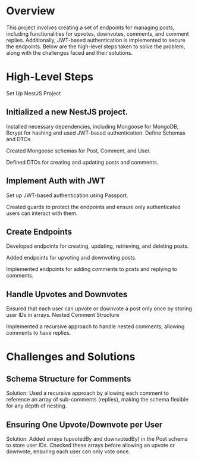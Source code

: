 # Overview
This project involves creating a set of endpoints for managing posts, including functionalities for upvotes, downvotes, comments, and comment replies. Additionally, JWT-based authentication is implemented to secure the endpoints. Below are the high-level steps taken to solve the problem, along with the challenges faced and their solutions.


# High-Level Steps
Set Up NestJS Project

## Initialized a new NestJS project.
Installed necessary dependencies, including Mongoose for MongoDB, Bcrypt for hashing and used JWT-based authentication.
Define Schemas and DTOs

Created Mongoose schemas for Post, Comment, and User.

Defined DTOs for creating and updating posts and comments.

## Implement Auth with JWT
Set up JWT-based authentication using Passport.

Created guards to protect the endpoints and ensure only authenticated users can interact with them.

## Create Endpoints
Developed endpoints for creating, updating, retrieving, and deleting posts.

Added endpoints for upvoting and downvoting posts.

Implemented endpoints for adding comments to posts and replying to comments.

## Handle Upvotes and Downvotes
Ensured that each user can upvote or downvote a post only once by storing user IDs in arrays.
Nested Comment Structure

Implemented a recursive approach to handle nested comments, allowing comments to have replies.


# Challenges and Solutions

## Schema Structure for Comments
Solution: Used a recursive approach by allowing each comment to reference an array of sub-comments (replies), making the schema flexible for any depth of nesting.

## Ensuring One Upvote/Downvote per User
Solution: Added arrays (upvotedBy and downvotedBy) in the Post schema to store user IDs. Checked these arrays before allowing an upvote or downvote, ensuring each user can only vote once.